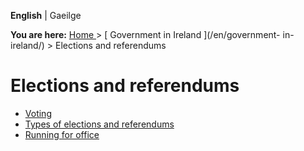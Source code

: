 **English** |  Gaeilge 

**You are here:** [ Home ](/en/) > [ Government in Ireland ](/en/government-
in-ireland/) > Elections and referendums

#  Elections and referendums

  * [ Voting ](/en/government-in-ireland/elections-and-referenda/voting/)
  * [ Types of elections and referendums ](/en/government-in-ireland/elections-and-referenda/types-of-elections-and-referendums/)
  * [ Running for office ](/en/government-in-ireland/elections-and-referenda/running-for-office/)
